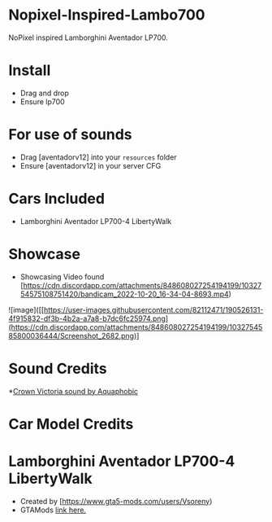 
# Nopixel-Inspired-Lambo700
NoPixel inspired Lamborghini Aventador LP700.

# Install
* Drag and drop
* Ensure lp700

# For use of sounds
* Drag [aventadorv12] into your `resources` folder
* Ensure [aventadorv12] in your server CFG

# Cars Included
* Lamborghini Aventador LP700-4 LibertyWalk


# Showcase
* Showcasing Video found [https://cdn.discordapp.com/attachments/848608027254194199/1032754575108751420/bandicam_2022-10-20_16-34-04-8693.mp4)


![image]([[https://user-images.githubusercontent.com/82112471/190526131-4f915832-df3b-4b2a-a7a8-b7dc6fc25974.png](https://cdn.discordapp.com/attachments/848608027254194199/1032754585800036444/Screenshot_2682.png)]


# Sound Credits
*[Crown Victoria sound by Aquaphobic](https://www.gta5-mods.com/vehicles/ford-crown-victoria-4-6-modular-v8-engine-sound-oiv-add-on-fivem-sound)

# Car Model Credits
# Lamborghini Aventador LP700-4 LibertyWalk
* Created by [https://www.gta5-mods.com/users/Vsoreny)
* GTAMods [link here.](https://www.gta5-mods.com/vehicles/lamborghini-aventador-lp700-4-lb-works-limited-edition)
